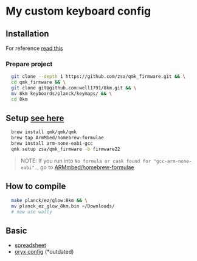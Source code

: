 # My custom keyboard config

## Installation
For reference [read this](https://docs.qmk.fm/#/newbs_getting_started)

### Prepare project

```sh
  git clone --depth 1 https://github.com/zsa/qmk_firmware.git && \
  cd qmk_firmware && \
  git clone git@github.com:well1791/8km.git && \
  mv 8km keyboards/planck/keymaps/ && \
  cd 8km
```

## Setup [see here](https://github.com/zsa/qmk_firmware)

```sh
  brew install qmk/qmk/qmk
  brew tap ArmMbed/homebrew-formulae
  brew install arm-none-eabi-gcc
  qmk setup zsa/qmk_firmware -b firmware22
```

> NOTE: If you run into `No formula or cask found for "gcc-arm-none-eabi".`, go
> to [ARMmbed/homebrew-formulae](https://github.com/ARMmbed/homebrew-formulae)

## How to compile

```sh
  make planck/ez/glow:8km && \
  mv planck_ez_glow_8km.bin ~/Downloads/
  # now use wally
```

## Basic
- [spreadsheet](https://docs.google.com/spreadsheets/d/1zWwkYRQJQ8ao0kMYnWUnc-Qe-N1wYalShalTAtkvUZg/edit?usp=sharing)
- [oryx config](https://configure.zsa.io/planck-ez/layouts/XYxjo/latest/0) (*outdated)
